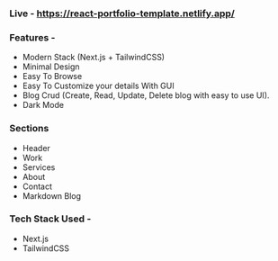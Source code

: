 ### Live - https://react-portfolio-template.netlify.app/

### Features - 

- Modern Stack (Next.js + TailwindCSS)
- Minimal Design
- Easy To Browse
- Easy To Customize your details With GUI
- Blog Crud (Create, Read, Update, Delete blog with easy to use UI).
- Dark Mode

### Sections

- Header
- Work
- Services
- About
- Contact
- Markdown Blog

### Tech Stack Used - 
- Next.js
- TailwindCSS







